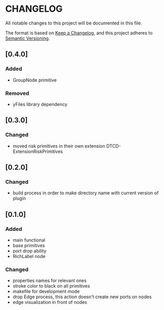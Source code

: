 # **CHANGELOG**

All notable changes to this project will be documented in this file.

The format is based on [Keep a Changelog](https://keepachangelog.com/en/1.0.0/),
and this project adheres to [Semantic Versioning](https://semver.org/spec/v2.0.0.html).

## [0.4.0]

### Added

- GroupNode primitive

### Removed

- yFiles library dependency

## [0.3.0]

### Changed

- moved risk primitives in their own extension DTCD-ExtensionRiskPrimitives

## [0.2.0]

### Changed

- build process in order to make directory name with current version of plugin

## [0.1.0]

### Added

- main functional
- base primitives
- port drop ability
- RichLabel node

### Changed

- properties names for relevant ones
- stroke color to black on all primitives
- makefile for development mode
- drop Edge process, this action doesn't create new ports on nodes
- edge visualization in front of nodes
